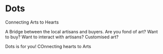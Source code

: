 # Dots
Connecting Arts to Hearts

A Bridge between the local artisans and buyers.
Are you fond of art?
Want to buy?
Want to interact with artisans?
Customised art?

Dots is for you!
COnnecting hearts to Arts
